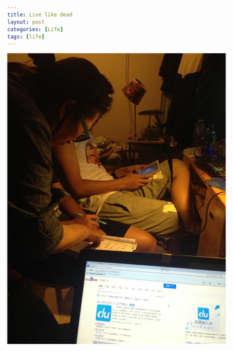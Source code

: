 ```yaml
---
title: Live like dead
layout: post
categories: [Life]
tags: [life]
---
```


![IMG_6656](\media\files\2016\06\09\07\IMG_6656.JPG)

